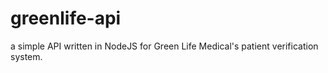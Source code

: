 # greenlife-api
a simple API written in NodeJS for Green Life Medical's patient verification system.
